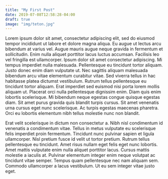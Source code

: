 ```yaml
---
title: "My First Post"
date: 2019-07-08T12:58:28-04:00
draft: true
image: "img/teton.jpg"
---
```


Lorem ipsum dolor sit amet, consectetur adipiscing elit, sed do eiusmod tempor incididunt ut labore et dolore magna aliqua. Eu augue ut lectus arcu bibendum at varius vel. Augue mauris augue neque gravida in fermentum et sollicitudin. Enim nulla aliquet porttitor lacus luctus accumsan. Facilisis leo vel fringilla est ullamcorper. Ipsum dolor sit amet consectetur adipiscing. Mi tempus imperdiet nulla malesuada. Pellentesque eu tincidunt tortor aliquam. Justo donec enim diam vulputate ut. Nec sagittis aliquam malesuada bibendum arcu vitae elementum curabitur vitae. Sed viverra tellus in hac habitasse platea dictumst vestibulum. Rutrum tellus pellentesque eu tincidunt tortor aliquam. Erat imperdiet sed euismod nisi porta lorem mollis aliquam ut. Placerat orci nulla pellentesque dignissim enim. Diam quis enim lobortis scelerisque. Mi bibendum neque egestas congue quisque egestas diam. Sit amet purus gravida quis blandit turpis cursus. Sit amet venenatis urna cursus eget nunc scelerisque. Ac turpis egestas maecenas pharetra. Orci eu lobortis elementum nibh tellus molestie nunc non blandit.

Erat velit scelerisque in dictum non consectetur a. Nibh nisl condimentum id venenatis a condimentum vitae. Tellus in metus vulputate eu scelerisque felis imperdiet proin fermentum. Tincidunt nunc pulvinar sapien et ligula ullamcorper. Nisl pretium fusce id velit ut tortor pretium. Rutrum tellus pellentesque eu tincidunt. Amet risus nullam eget felis eget nunc lobortis. Amet mattis vulputate enim nulla aliquet porttitor lacus. Cursus mattis molestie a iaculis at. Pulvinar elementum integer enim neque volutpat ac tincidunt vitae semper. Tempus quam pellentesque nec nam aliquam sem. Commodo ullamcorper a lacus vestibulum. Ut eu sem integer vitae justo eget.
